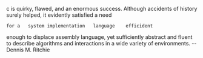 c is    quirky,     flawed,     and an
enormous    success.        Although accidents of   history
  surely helped,     it evidently    satisfied   a   need

    for a   system implementation   language    efficident
 enough to   displace       assembly language,
    yet sufficiently abstract and fluent    to describe
algorithms and      interactions in a   wide    variety
of environments.
                            --              Dennis      M.          Ritchie